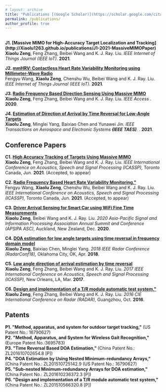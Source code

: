 ```yaml
---
# layout: archive
title: "Publications [(Google Scholar)](https://scholar.google.com/citations?hl=en&user=dfbckccAAAAJ)"
permalink: /publications/
author_profile: true
---
```

<br>
<b>J1. [Massive MIMO for High-Accuracy Target Localization and Tracking](http://Xiaolu1263.github.io/publications/J1-2021-MassiveMIMOPaper)</b> 
<br>
<b>Xiaolu Zeng</b>, Feng Zhang, Beibei Wang and K. J. Ray. Liu.
<i> IEEE Internet of Things Journal (IEEE IoT)</i>. <b>2021</b>.  <br>

<b>J2. [mmHRV: Contactless Heart Rate Variability Monitoring using Millimeter-Wave Radio](http://Xiaolu1263.github.io/publications/2021-MassiveMIMOPaper)</b> 
<br>
Fengyu Wang, <b>Xiaolu Zeng</b>, Chenshu Wu, Beibei Wang and K. J. Ray. Liu.
<i> IEEE Internet of Things Journal (IEEE IoT)</i>. <b>2021</b>.  <br>

<b>J3. [Radio Frequency Based Direction Sensing Using Massive MIMO](http://Xiaolu1263.github.io/publications/2021-MassiveMIMOPaper)</b> 
<br>
<b>Xiaolu Zeng</b>, Feng Zhang, Beibei Wang and K. J. Ray. Liu.
<i> IEEE Access </i>. <b>2020</b>.  <br>

<b>J4. [Estimation of Direction of Arrival by Time Reversal for Low-Angle Targets](http://Xiaolu1263.github.io/publications/2021-MassiveMIMOPaper)</b> 
<br>
<b>Xiaolu Zeng</b>, Minglei Yang, Baixiao Chen and Yunawei Jin.
<i> IEEE Transactions on Aerospace and Electronic Systems **(IEEE TAES)**. </i>. <b>2021</b>.  <br>

## Conference Papers
<b>C1. [High Accuracy Tracking of Targets Using Massive MIMO](http://Xiaolu1263.github.io/publications/2021-MassiveMIMOPaper)</b> 
<br>
<b>Xiaolu Zeng</b>, Feng Zhang, Beibei Wang and K. J. Ray. Liu.
<i> IEEE International Conference on Acoustics, Speech and Signal Processing (ICASSP),</i> Toronto Canada, Jun. <b> 2021</b>. (Accepted, to appear)  <br>

<b>C2. [Radio Frequency Based Heart Rate Variability Monitoring,"](http://Xiaolu1263.github.io/publications/2021-MassiveMIMOPaper)</b> 
<br>
Fengyu Wang, <b>Xiaolu Zeng</b>, Chenshu Wu, Beibei Wang and K. J. Ray. Liu.
<i> IEEE International Conference on Acoustics, Speech and Signal Processing (ICASSP),</i> Toronto Canada, Jun. <b> 2021</b>. (Accepted, to appear)  <br>

<b>C3. [Driver Arrival Sensing for Smart Car using WiFi Fine Time Measurements](http://Xiaolu1263.github.io/publications/2021-MassiveMIMOPaper)</b> 
<br>
<b>Xiaolu Zeng</b>, Beibei Wang and K. J. Ray. Liu.
<i> 2020 Asia-Pacific Signal and Information Processing Association Annual Summit and Conference (APSIPA ASC),</i> Auckland, New Zealand, Dec. <b>2020</b>.  <br>

<b>C4. [DOA estimation for low angle targets using time reversal in frequency domain model](http://Xiaolu1263.github.io/publications/2021-MassiveMIMOPaper)</b> 
<br>
<b>Xiaolu Zeng</b>, Baixiao Chen, Minglei Yang.
<i> 2018 IEEE Radar Conference (RadarConf18), </i> Oklahoma City, OK, Apr. <b>2018</b>.  <br>

<b>C5. [Low angle direction of arrival estimation by time reversal](http://Xiaolu1263.github.io/publications/2021-MassiveMIMOPaper)</b> 
<br>
<b>Xiaolu Zeng</b>, Feng Zhang, Beibei Wang and K. J. Ray. Liu.
<i> 2017 IEEE International Conference on Acoustics, Speech and Signal Processing (ICASSP),</i> New Orleans, LA, Mar. <b>2017</b>.  <br>

<b>C6. [Design and implementation of a T/R module automatic test system,"](http://Xiaolu1263.github.io/publications/2021-MassiveMIMOPaper)</b> 
<br>
<b>Xiaolu Zeng</b>, Feng Zhang, Beibei Wang and K. J. Ray. Liu.
<i> 2016 CIE International Conference on Radar (RADAR),</i> Guangzhou, Oct. <b>2016</b>.  <br>


## Patents
<b>P1. "Method, apparatus, and system for outdoor target tracking,"</b> (US Patent No.: 16790627) <br>
<b>P2. "Method, Apparatus, and System for Wireless Gait Recognition," </b> (Europe Patent No.:3695783) <br>
<b>P3. "Time Reversal Based DOA Estimation," </b>(China Patent No.: ZL201610702654.8 [P]) <br>
<b>P4. "DOA Estimation by Using Nested Minimum-redundancy Arrays," </b> (China Patent No.: ZL201510725142.9 (US Patent No.: 16790627) <br>
<b>P5. "Sub-nested Minimum-redundancy Arrays for DOA estimation," </b> (China Patent No.: ZL201610236372.3 [P])<br>
<b>P6. "Design and implementation of a T/R module automatic test system," </b> (China Patent No.: ZL201510566320.8 [P]) <br>


